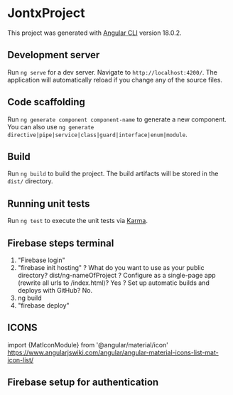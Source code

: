 # JontxProject

This project was generated with [Angular CLI](https://github.com/angular/angular-cli) version 18.0.2.

## Development server

Run `ng serve` for a dev server. Navigate to `http://localhost:4200/`. The application will automatically reload if you change any of the source files.

## Code scaffolding

Run `ng generate component component-name` to generate a new component. You can also use `ng generate directive|pipe|service|class|guard|interface|enum|module`.

## Build

Run `ng build` to build the project. The build artifacts will be stored in the `dist/` directory.

## Running unit tests

Run `ng test` to execute the unit tests via [Karma](https://karma-runner.github.io).


## Firebase steps terminal
1. "Firebase login"
2. "firebase init hosting"
? What do you want to use as your public directory? dist/ng-nameOfProject 
? Configure as a single-page app (rewrite all urls to /index.html)? Yes
? Set up automatic builds and deploys with GitHub? No.
3. ng build
4. "firebase deploy"


## ICONS
import {MatIconModule} from '@angular/material/icon'
https://www.angularjswiki.com/angular/angular-material-icons-list-mat-icon-list/
## Firebase setup for authentication